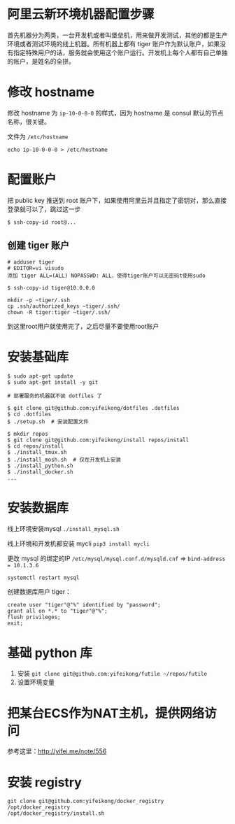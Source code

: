 # 阿里云新环境机器配置步骤

<!--
ID: dcae92c6-a70c-49ff-ae58-67482ff28e81
Status: draft
Date: 2017-08-24T06:30:00
Modified: 2020-05-16T11:50:59
wp_id: 589
-->

首先机器分为两类，一台开发机或者叫堡垒机，用来做开发测试，其他的都是生产环境或者测试环境的线上机器。所有机器上都有 tiger 账户作为默认账户，如果没有指定特殊用户的话，服务就会使用这个账户运行。开发机上每个人都有自己单独的账户，是姓名的全拼。

# 修改 hostname

修改 hostname 为 `ip-10-0-0-0` 的样式，因为 hostname 是 consul 默认的节点名称，很关键。

文件为 `/etc/hostname`

```
echo ip-10-0-0-0 > /etc/hostname
```

# 配置账户

把 public key 推送到 root 账户下，如果使用阿里云并且指定了密钥对，那么直接登录就可以了，跳过这一步

```
$ ssh-copy-id root@...
```

## 创建 tiger 账户

```
# adduser tiger
# EDITOR=vi visudo
添加 tiger ALL=(ALL) NOPASSWD: ALL，使得tiger账户可以无密码t使用sudo
```

```
$ ssh-copy-id tiger@10.0.0.0
```

```
mkdir -p ~tiger/.ssh
cp .ssh/authorized_keys ~tiger/.ssh/
chown -R tiger:tiger ~tiger/.ssh/
```

到这里root用户就使用完了，之后尽量不要使用root账户


# 安装基础库

```
$ sudo apt-get update
$ sudo apt-get install -y git

# 部署服务的机器就不装 dotfiles 了

$ git clone git@github.com:yifeikong/dotfiles .dotfiles
$ cd .dotfiles
$ ./setup.sh  # 安装配置文件

$ mkdir repos
$ git clone git@github.com:yifeikong/install repos/install
$ cd repos/install
$ ./install_tmux.sh
$ ./install_mosh.sh  # 仅在开发机上安装
$ ./install_python.sh
$ ./install_docker.sh
...
```

# 安装数据库

线上环境安装mysql `./install_mysql.sh`

线上环境和开发机都安装 mycli `pip3 install mycli`

更改 mysql 的绑定的IP `/etc/mysql/mysql.conf.d/mysqld.cnf` => `bind-address = 10.1.3.6`

```
systemctl restart mysql
```

创建数据库用户 tiger：

```
create user "tiger"@"%" identified by "password";
grant all on *.* to "tiger"@"%";
flush privileges;
exit;
```

# 基础 python 库

1. 安装 `git clone git@github.com:yifeikong/futile ~/repos/futile`
2. 设置环境变量 

# 把某台ECS作为NAT主机，提供网络访问

参考这里：http://yifei.me/note/556

# 安装 registry

```
git clone git@github.com:yifeikong/docker_registry /opt/docker_registry
/opt/docker_registry/install.sh
```